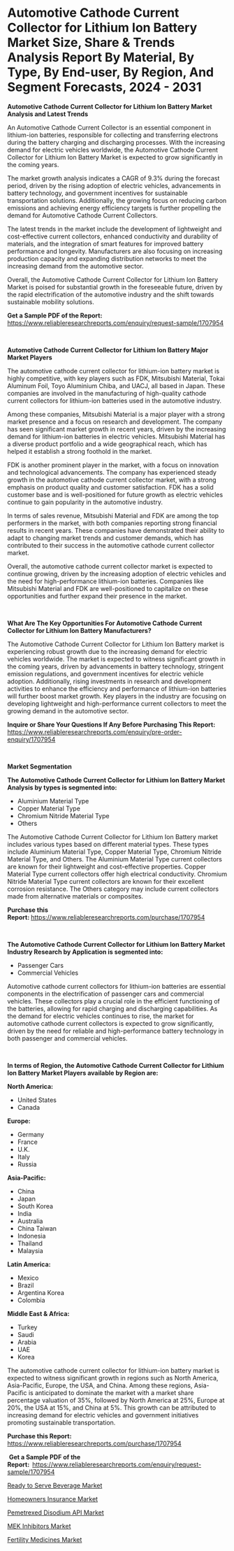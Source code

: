 <p><h1>Automotive Cathode Current Collector for Lithium Ion Battery Market Size, Share & Trends Analysis Report By Material, By Type, By End-user, By Region, And Segment Forecasts, 2024 - 2031</h1></p><p><strong>Automotive Cathode Current Collector for Lithium Ion Battery Market Analysis and Latest Trends</strong></p>
<p><p>An Automotive Cathode Current Collector is an essential component in lithium-ion batteries, responsible for collecting and transferring electrons during the battery charging and discharging processes. With the increasing demand for electric vehicles worldwide, the Automotive Cathode Current Collector for Lithium Ion Battery Market is expected to grow significantly in the coming years.</p><p>The market growth analysis indicates a CAGR of 9.3% during the forecast period, driven by the rising adoption of electric vehicles, advancements in battery technology, and government incentives for sustainable transportation solutions. Additionally, the growing focus on reducing carbon emissions and achieving energy efficiency targets is further propelling the demand for Automotive Cathode Current Collectors.</p><p>The latest trends in the market include the development of lightweight and cost-effective current collectors, enhanced conductivity and durability of materials, and the integration of smart features for improved battery performance and longevity. Manufacturers are also focusing on increasing production capacity and expanding distribution networks to meet the increasing demand from the automotive sector.</p><p>Overall, the Automotive Cathode Current Collector for Lithium Ion Battery Market is poised for substantial growth in the foreseeable future, driven by the rapid electrification of the automotive industry and the shift towards sustainable mobility solutions.</p></p>
<p><strong>Get a Sample PDF of the Report:&nbsp;</strong> <a href="https://www.reliableresearchreports.com/enquiry/request-sample/1707954">https://www.reliableresearchreports.com/enquiry/request-sample/1707954</a></p>
<p>&nbsp;</p>
<p><strong>Automotive Cathode Current Collector for Lithium Ion Battery Major Market Players</strong></p>
<p><p>The automotive cathode current collector for lithium-ion battery market is highly competitive, with key players such as FDK, Mitsubishi Material, Tokai Aluminum Foil, Toyo Aluminium Chiba, and UACJ, all based in Japan. These companies are involved in the manufacturing of high-quality cathode current collectors for lithium-ion batteries used in the automotive industry.</p><p>Among these companies, Mitsubishi Material is a major player with a strong market presence and a focus on research and development. The company has seen significant market growth in recent years, driven by the increasing demand for lithium-ion batteries in electric vehicles. Mitsubishi Material has a diverse product portfolio and a wide geographical reach, which has helped it establish a strong foothold in the market.</p><p>FDK is another prominent player in the market, with a focus on innovation and technological advancements. The company has experienced steady growth in the automotive cathode current collector market, with a strong emphasis on product quality and customer satisfaction. FDK has a solid customer base and is well-positioned for future growth as electric vehicles continue to gain popularity in the automotive industry.</p><p>In terms of sales revenue, Mitsubishi Material and FDK are among the top performers in the market, with both companies reporting strong financial results in recent years. These companies have demonstrated their ability to adapt to changing market trends and customer demands, which has contributed to their success in the automotive cathode current collector market.</p><p>Overall, the automotive cathode current collector market is expected to continue growing, driven by the increasing adoption of electric vehicles and the need for high-performance lithium-ion batteries. Companies like Mitsubishi Material and FDK are well-positioned to capitalize on these opportunities and further expand their presence in the market.</p></p>
<p>&nbsp;</p>
<p><strong>What Are The Key Opportunities For Automotive Cathode Current Collector for Lithium Ion Battery Manufacturers?</strong></p>
<p><p>The Automotive Cathode Current Collector for Lithium Ion Battery market is experiencing robust growth due to the increasing demand for electric vehicles worldwide. The market is expected to witness significant growth in the coming years, driven by advancements in battery technology, stringent emission regulations, and government incentives for electric vehicle adoption. Additionally, rising investments in research and development activities to enhance the efficiency and performance of lithium-ion batteries will further boost market growth. Key players in the industry are focusing on developing lightweight and high-performance current collectors to meet the growing demand in the automotive sector.</p></p>
<p><strong>Inquire or Share Your Questions If Any Before Purchasing This Report:</strong> <a href="https://www.reliableresearchreports.com/enquiry/pre-order-enquiry/1707954">https://www.reliableresearchreports.com/enquiry/pre-order-enquiry/1707954</a></p>
<p>&nbsp;</p>
<p><strong>Market Segmentation</strong></p>
<p><strong>The Automotive Cathode Current Collector for Lithium Ion Battery Market Analysis by types is segmented into:</strong></p>
<p><ul><li>Aluminium Material Type</li><li>Copper Material Type</li><li>Chromium Nitride Material Type</li><li>Others</li></ul></p>
<p><p>The Automotive Cathode Current Collector for Lithium Ion Battery market includes various types based on different material types. These types include Aluminium Material Type, Copper Material Type, Chromium Nitride Material Type, and Others. The Aluminium Material Type current collectors are known for their lightweight and cost-effective properties. Copper Material Type current collectors offer high electrical conductivity. Chromium Nitride Material Type current collectors are known for their excellent corrosion resistance. The Others category may include current collectors made from alternative materials or composites.</p></p>
<p><strong>Purchase this Report:&nbsp;</strong><a href="https://www.reliableresearchreports.com/purchase/1707954">https://www.reliableresearchreports.com/purchase/1707954</a></p>
<p>&nbsp;</p>
<p><strong>The Automotive Cathode Current Collector for Lithium Ion Battery Market Industry Research by Application is segmented into:</strong></p>
<p><ul><li>Passenger Cars</li><li>Commercial Vehicles</li></ul></p>
<p><p>Automotive cathode current collectors for lithium-ion batteries are essential components in the electrification of passenger cars and commercial vehicles. These collectors play a crucial role in the efficient functioning of the batteries, allowing for rapid charging and discharging capabilities. As the demand for electric vehicles continues to rise, the market for automotive cathode current collectors is expected to grow significantly, driven by the need for reliable and high-performance battery technology in both passenger and commercial vehicles.</p></p>
<p>&nbsp;</p>
<p><strong>In terms of Region, the Automotive Cathode Current Collector for Lithium Ion Battery Market Players available by Region are:</strong></p>
<p>
    <p> <strong> North America: </strong>
        <ul>
            <li>United States</li>
            <li>Canada</li>
        </ul>
        </p> 
    <p> <strong> Europe: </strong>
        <ul>
            <li>Germany</li>
            <li>France</li>
            <li>U.K.</li>
            <li>Italy</li>
            <li>Russia</li>
        </ul>
        </p> 
    <p> <strong> Asia-Pacific: </strong>
        <ul>
            <li>China</li>
            <li>Japan</li>
            <li>South Korea</li>
            <li>India</li>
            <li>Australia</li>
            <li>China Taiwan</li>
            <li>Indonesia</li>
            <li>Thailand</li>
            <li>Malaysia</li>
        </ul>
        </p> 
    <p> <strong> Latin America: </strong>
        <ul>
            <li>Mexico</li>
            <li>Brazil</li>
            <li>Argentina Korea</li>
            <li>Colombia</li>
        </ul>
        </p> 
    <p> <strong> Middle East & Africa: </strong>
        <ul>
            <li>Turkey</li>
            <li>Saudi</li>
            <li>Arabia</li>
            <li>UAE</li>
            <li>Korea</li>
        </ul>
    </p>
    </p>
<p><p>The automotive cathode current collector for lithium-ion battery market is expected to witness significant growth in regions such as North America, Asia-Pacific, Europe, the USA, and China. Among these regions, Asia-Pacific is anticipated to dominate the market with a market share percentage valuation of 35%, followed by North America at 25%, Europe at 20%, the USA at 15%, and China at 5%. This growth can be attributed to increasing demand for electric vehicles and government initiatives promoting sustainable transportation.</p></p>
<p><strong>Purchase this Report: </strong><a href="https://www.reliableresearchreports.com/purchase/1707954">https://www.reliableresearchreports.com/purchase/1707954</a></p>
<p>&nbsp;<strong>Get a Sample PDF of the Report:&nbsp;&nbsp;</strong><a href="https://www.reliableresearchreports.com/enquiry/request-sample/1707954">https://www.reliableresearchreports.com/enquiry/request-sample/1707954</a></p>
<p><strong></strong></p>
<p><p><a href="https://issuu.com/reportprime-2/docs/ready-to-serve-beverage-market-size-2030.pptx">Ready to Serve Beverage Market</a></p><p><a href="https://github.com/sonuprakash1/Market-Research-Report-List-1/blob/main/homeowners-insurance-market.md">Homeowners Insurance Market</a></p><p><a href="https://github.com/Whitneyboyettebo9kiw7yr13/Market-Research-Report-List-1/blob/main/pemetrexed-disodium-api-market.md">Pemetrexed Disodium API Market</a></p><p><a href="https://medium.com/@kathrynlynch04/mek-inhibitors-market-outlook-industry-overview-and-forecast-2024-to-2031-651d6cdd0910">MEK Inhibitors Market</a></p><p><a href="https://medium.com/@kathrynlynch04/fertility-medicines-market-exploring-market-share-market-trends-and-future-growth-116bdebe3d30">Fertility Medicines Market</a></p></p>
